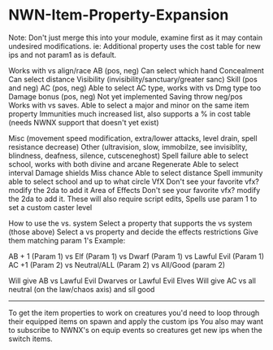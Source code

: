 # NWN-Item-Property-Expansion

Note: Don't just merge this into your module, examine first as it may contain undesired modifications.
ie: Additional property uses the cost table for new ips and not param1 as is default.

Works with vs align/race
AB (pos, neg)	Can select which hand
Concealment	Can select distance
Visibility (invisibility/sanctuary/greater sanc)
Skill (pos and neg)
AC (pos, neg)	Able to select AC type, works with vs Dmg type too
Damage bonus (pos, neg)	Not yet implemented
Saving throw neg/pos	Works with vs saves. Able to select a major and minor on the same item property
Immunities	much increased list, also supports a % in cost table (needs NWNX support that doesn't yet exist)

Misc (movement speed modification, extra/lower attacks, level drain, spell resistance decrease)
Other (ultravision, slow, immobilze, see invisiblity, blindness, deafness, silence, cutsceneghost)
Spell failure	able to select school, works with both divine and arcane
Regenerate	Able to select interval
Damage shields
Miss chance	Able to select distance
Spell immunity	able to select school and up to what circle
VfX	Don't see your favorite vfx? modify the 2da  to add it
Area of Effects	Don't see your favorite vfx? modify the 2da  to add it. These will also require script edits,
Spells	use param 1 to set a custom caster level

How to use the vs. system
Select a property that supports the vs system (those above)
Select a  vs property and decide the effects restrictions
Give them matching param 1's
Example:

AB + 1  (Param 1)
vs Elf (Param 1)
vs Dwarf (Param 1)
vs Lawful Evil (Param 1)
AC +1  (Param 2)
vs Neutral/ALL (Param 2)
vs All/Good (param 2)

Will give AB vs Lawful Evil Dwarves or Lawful Evil Elves
Will give AC vs all neutral (on the law/chaos axis) and sll good



-----------

To get the item properties to work on creatures you'd need to loop through their equipped items on spawn and apply the custom ips
You also may want to subscribe to NWNX's on equip events so creatures get new ips when the switch items.


